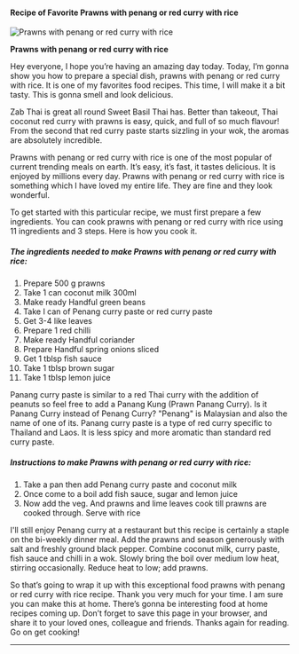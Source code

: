             

#### Recipe of Favorite Prawns with penang or red curry with rice

![Prawns with penang or red curry with rice](https://img-global.cpcdn.com/recipes/076ae5fe307453f0/751x532cq70/prawns-with-penang-or-red-curry-with-rice-recipe-main-photo.jpg)

**Prawns with penang or red curry with rice**

Hey everyone, I hope you’re having an amazing day today. Today, I’m gonna show you how to prepare a special dish, prawns with penang or red curry with rice. It is one of my favorites food recipes. This time, I will make it a bit tasty. This is gonna smell and look delicious.

Zab Thai is great all round Sweet Basil Thai has. Better than takeout, Thai coconut red curry with prawns is easy, quick, and full of so much flavour! From the second that red curry paste starts sizzling in your wok, the aromas are absolutely incredible.

Prawns with penang or red curry with rice is one of the most popular of current trending meals on earth. It’s easy, it’s fast, it tastes delicious. It is enjoyed by millions every day. Prawns with penang or red curry with rice is something which I have loved my entire life. They are fine and they look wonderful.

To get started with this particular recipe, we must first prepare a few ingredients. You can cook prawns with penang or red curry with rice using 11 ingredients and 3 steps. Here is how you cook it.

##### The ingredients needed to make Prawns with penang or red curry with rice:

1.  Prepare 500 g prawns
2.  Take 1 can coconut milk 300ml
3.  Make ready Handful green beans
4.  Take I can of Penang curry paste or red curry paste
5.  Get 3-4 like leaves
6.  Prepare 1 red chilli
7.  Make ready Handful coriander
8.  Prepare Handful spring onions sliced
9.  Get 1 tblsp fish sauce
10.  Take 1 tblsp brown sugar
11.  Take 1 tblsp lemon juice

Panang curry paste is similar to a red Thai curry with the addition of peanuts so feel free to add a Panang Kung (Prawn Panang Curry). Is it Panang Curry instead of Penang Curry? "Penang" is Malaysian and also the name of one of its. Panang curry paste is a type of red curry specific to Thailand and Laos. It is less spicy and more aromatic than standard red curry paste.

##### Instructions to make Prawns with penang or red curry with rice:

1.  Take a pan then add Penang curry paste and coconut milk
2.  Once come to a boil add fish sauce, sugar and lemon juice
3.  Now add the veg. And prawns and lime leaves cook till prawns are cooked through. Serve with rice

I'll still enjoy Penang curry at a restaurant but this recipe is certainly a staple on the bi-weekly dinner meal. Add the prawns and season generously with salt and freshly ground black pepper. Combine coconut milk, curry paste, fish sauce and chilli in a wok. Slowly bring the boil over medium low heat, stirring occasionally. Reduce heat to low; add prawns.

So that’s going to wrap it up with this exceptional food prawns with penang or red curry with rice recipe. Thank you very much for your time. I am sure you can make this at home. There’s gonna be interesting food at home recipes coming up. Don’t forget to save this page in your browser, and share it to your loved ones, colleague and friends. Thanks again for reading. Go on get cooking!

* * *